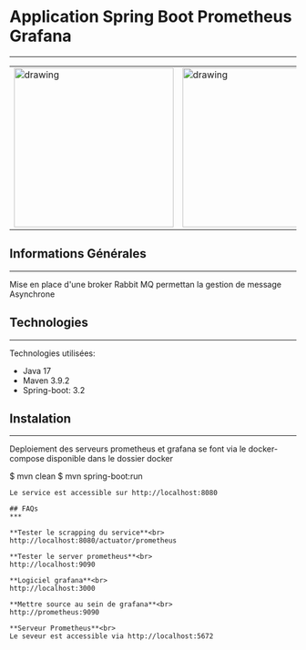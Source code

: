 ## <h1>Application Spring Boot Prometheus Grafana</h1>
***
<table>
  <tr>
    <td><img src="https://blog.mossroy.fr/wp-content/uploads/2019/09/spring-boot-logo.png" alt="drawing" height="280px"/></td>
    <td><img src="https://upload.wikimedia.org/wikipedia/commons/thumb/a/a1/Grafana_logo.svg/768px-Grafana_logo.svg.png?20230113183101" alt="drawing" height="280px"/></td>
  </tr>
</table>

## Informations Générales
***
Mise en place d'une  broker Rabbit MQ permettan la gestion de message Asynchrone

## Technologies
***
Technologies utilisées:
* Java 17 
* Maven 3.9.2
* Spring-boot: 3.2
## Instalation
***
Deploiement des serveurs prometheus et grafana se font via le docker-compose disponible dans le dossier docker

$ mvn  clean
$ mvn spring-boot:run
```
Le service est accessible sur http://localhost:8080

## FAQs
***

**Tester le scrapping du service**<br>
http://localhost:8080/actuator/prometheus

**Tester le server prometheus**<br>
http://localhost:9090

**Logiciel grafana**<br>
http://localhost:3000

**Mettre source au sein de grafana**<br> 
http://prometheus:9090

**Serveur Prometheus**<br>
Le seveur est accessible via http://localhost:5672
